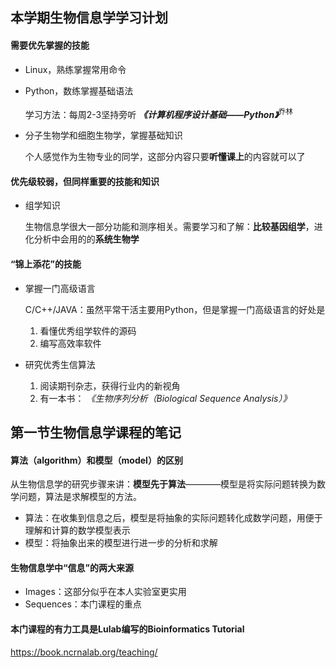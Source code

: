 ## 本学期生物信息学学习计划
#### 需要优先掌握的技能
* Linux，熟练掌握常用命令
* Python，数练掌握基础语法
  
  学习方法：每周2-3坚持旁听 **_《计算机程序设计基础——Python》_**<sup>乔林</sup> 
* 分子生物学和细胞生物学，掌握基础知识
  
  个人感觉作为生物专业的同学，这部分内容只要**听懂课上**的内容就可以了
#### 优先级较弱，但同样重要的技能和知识
* 组学知识
  
  生物信息学很大一部分功能和测序相关。需要学习和了解：**比较基因组学**，进化分析中会用的的**系统生物学**
#### “锦上添花”的技能
* 掌握一门高级语言
  
  C/C++/JAVA：虽然平常干活主要用Python，但是掌握一门高级语言的好处是
  1. 看懂优秀组学软件的源码
  2. 编写高效率软件
* 研究优秀生信算法
  
  1. 阅读期刊杂志，获得行业内的新视角
  2. 有一本书： _《生物序列分析（Biological Sequence Analysis）》_ 
## 第一节生物信息学课程的笔记
#### 算法（algorithm）和模型（model）的区别
  
  从生物信息学的研究步骤来讲：**模型先于算法**————模型是将实际问题转换为数学问题，算法是求解模型的方法。
* 算法：在收集到信息之后，模型是将抽象的实际问题转化成数学问题，用便于理解和计算的数学模型表示
* 模型：将抽象出来的模型进行进一步的分析和求解
#### 生物信息学中“信息”的两大来源
* Images：这部分似乎在本人实验室更实用
* Sequences：本门课程的重点
#### 本门课程的有力工具是Lulab编写的Bioinformatics Tutorial
https://book.ncrnalab.org/teaching/
